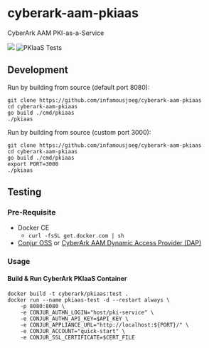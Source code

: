 # cyberark-aam-pkiaas
CyberArk AAM PKI-as-a-Service

[![](https://img.shields.io/github/v/release/infamousjoeg/cyberark-aam-pkiaas?include_prereleases)](https://github.com/infamousjoeg/cyberark-aam-pkiaas/releases/latest) ![PKIaaS Tests](https://github.com/infamousjoeg/cyberark-aam-pkiaas/workflows/PKIaaS%20Tests/badge.svg)

## Development

Run by building from source (default port 8080):

```shell
git clone https://github.com/infamousjoeg/cyberark-aam-pkiaas
cd cyberark-aam-pkiaas
go build ./cmd/pkiaas
./pkiaas
```

Run by building from source (custom port 3000):

```shell
git clone https://github.com/infamousjoeg/cyberark-aam-pkiaas
cd cyberark-aam-pkiaas
go build ./cmd/pkiaas
export PORT=3000
./pkiaas
```

## Testing

### Pre-Requisite

* Docker CE
  * `curl -fsSL get.docker.com | sh`
* [Conjur OSS](https://conjur.org) or [CyberArk AAM Dynamic Access Provider (DAP)](https://cyberark.com)

### Usage

#### Build & Run CyberArk PKIaaS Container

```shell
docker build -t cyberark/pkiaas:test .
docker run --name pkiaas-test -d --restart always \
    -p 8080:8080 \
    -e CONJUR_AUTHN_LOGIN="host/pki-service" \
    -e CONJUR_AUTHN_API_KEY=$API_KEY \
    -e CONJUR_APPLIANCE_URL="http://localhost:${PORT}/" \
    -e CONJUR_ACCOUNT="quick-start" \
    -e CONJUR_SSL_CERTIFICATE=$CERT_FILE
```